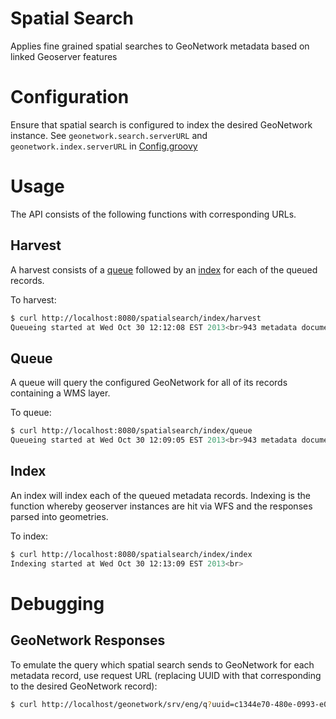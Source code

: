 # Spatial Search
Applies fine grained spatial searches to GeoNetwork metadata based on linked Geoserver features


# Configuration
Ensure that spatial search is configured to index the desired GeoNetwork instance.  See `geonetwork.search.serverURL` and `geonetwork.index.serverURL` in [Config.groovy](grails-app/conf/Config.groovy)

# Usage
The API consists of the following functions with corresponding URLs.

## Harvest
A harvest consists of a [queue](#queue) followed by an [index](#index) for each of the queued records.

To harvest:

```bash
$ curl http://localhost:8080/spatialsearch/index/harvest
Queueing started at Wed Oct 30 12:12:08 EST 2013<br>943 metadata documents queued finishing at Wed Oct 30 12:12:15 EST 2013<br>Indexing started at Wed Oct 30 12:12:15 EST 2013<br>```
```

## Queue
A queue will query the configured GeoNetwork for all of its records containing a WMS layer.

To queue:

```bash
$ curl http://localhost:8080/spatialsearch/index/queue
Queueing started at Wed Oct 30 12:09:05 EST 2013<br>943 metadata documents queued finishing at Wed Oct 30 12:09:14 EST 2013<br>
```

## Index
An index will index each of the queued metadata records.  Indexing is the function whereby geoserver instances are hit via WFS and the responses parsed into geometries.

To index:

```bash
$ curl http://localhost:8080/spatialsearch/index/index
Indexing started at Wed Oct 30 12:13:09 EST 2013<br>
```

# Debugging

## GeoNetwork Responses
To emulate the query which spatial search sends to GeoNetwork for each metadata record, use request URL (replacing UUID with that corresponding to the desired GeoNetwork record):

```bash 
$ curl http://localhost/geonetwork/srv/eng/q?uuid=c1344e70-480e-0993-e044-00144f7bc0f4&fast=index
```
